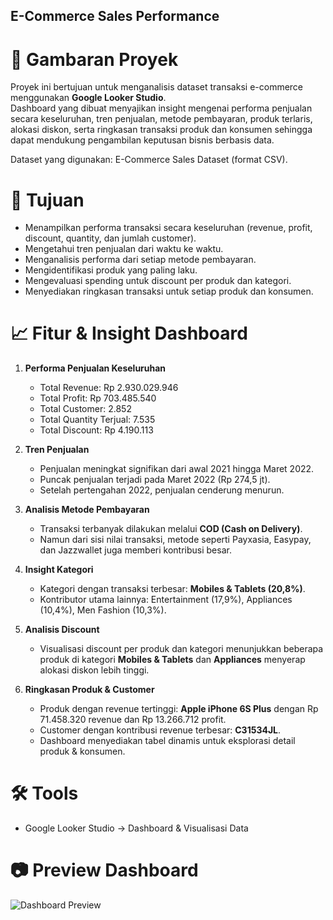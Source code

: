 ## E-Commerce Sales Performance 

# 📌 Gambaran Proyek  
Proyek ini bertujuan untuk menganalisis dataset transaksi e-commerce menggunakan **Google Looker Studio**.  
Dashboard yang dibuat menyajikan insight mengenai performa penjualan secara keseluruhan, tren penjualan, metode pembayaran, produk terlaris, alokasi diskon, serta ringkasan transaksi produk dan konsumen sehingga dapat mendukung pengambilan keputusan bisnis berbasis data.  

Dataset yang digunakan: E-Commerce Sales Dataset (format CSV).  

# 🎯 Tujuan  
- Menampilkan performa transaksi secara keseluruhan (revenue, profit, discount, quantity, dan jumlah customer).  
- Mengetahui tren penjualan dari waktu ke waktu.  
- Menganalisis performa dari setiap metode pembayaran.  
- Mengidentifikasi produk yang paling laku.  
- Mengevaluasi spending untuk discount per produk dan kategori.  
- Menyediakan ringkasan transaksi untuk setiap produk dan konsumen.  

# 📈 Fitur & Insight Dashboard  
1. **Performa Penjualan Keseluruhan**  
   - Total Revenue: Rp 2.930.029.946  
   - Total Profit: Rp 703.485.540  
   - Total Customer: 2.852  
   - Total Quantity Terjual: 7.535  
   - Total Discount: Rp 4.190.113  

2. **Tren Penjualan**  
   - Penjualan meningkat signifikan dari awal 2021 hingga Maret 2022.  
   - Puncak penjualan terjadi pada Maret 2022 (Rp 274,5 jt).  
   - Setelah pertengahan 2022, penjualan cenderung menurun.  

3. **Analisis Metode Pembayaran**  
   - Transaksi terbanyak dilakukan melalui **COD (Cash on Delivery)**.  
   - Namun dari sisi nilai transaksi, metode seperti Payxasia, Easypay, dan Jazzwallet juga memberi kontribusi besar.  

4. **Insight Kategori**  
   - Kategori dengan transaksi terbesar: **Mobiles & Tablets (20,8%)**.  
   - Kontributor utama lainnya: Entertainment (17,9%), Appliances (10,4%), Men Fashion (10,3%).  

5. **Analisis Discount**  
   - Visualisasi discount per produk dan kategori menunjukkan beberapa produk di kategori **Mobiles & Tablets** dan **Appliances** menyerap alokasi diskon lebih tinggi.  

6. **Ringkasan Produk & Customer**  
   - Produk dengan revenue tertinggi: **Apple iPhone 6S Plus** dengan Rp 71.458.320 revenue dan Rp 13.266.712 profit.  
   - Customer dengan kontribusi revenue terbesar: **C31534JL**.  
   - Dashboard menyediakan tabel dinamis untuk eksplorasi detail produk & konsumen.  

# 🛠️ Tools  
- Google Looker Studio → Dashboard & Visualisasi Data  

# 📷 Preview Dashboard  
![Dashboard Preview](https://lookerstudio.google.com/reporting/d8a0955a-e610-4d8d-81e9-f27dd455ac75)  

